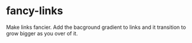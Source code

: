 # fancy-links
Make links fancier. Add the bacground gradient to links and it transition to grow bigger as you over of it. 
